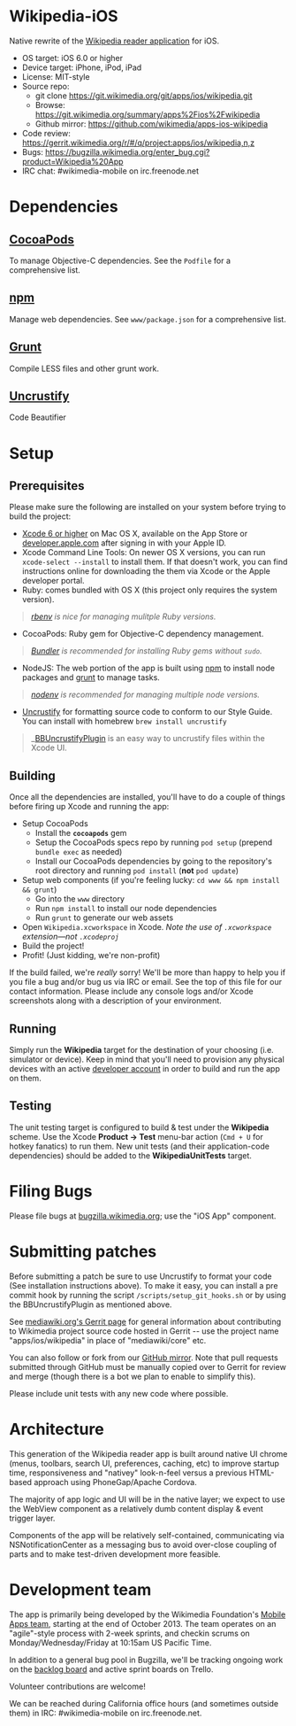 # Wikipedia-iOS
Native rewrite of the [Wikipedia reader application](https://www.mediawiki.org/wiki/Wikimedia_Apps/Wikipedia) for iOS.

* OS target: iOS 6.0 or higher
* Device target: iPhone, iPod, iPad
* License: MIT-style
* Source repo:
  * git clone https://git.wikimedia.org/git/apps/ios/wikipedia.git
  * Browse: https://git.wikimedia.org/summary/apps%2Fios%2Fwikipedia
  * Github mirror: https://github.com/wikimedia/apps-ios-wikipedia
* Code review: https://gerrit.wikimedia.org/r/#/q/project:apps/ios/wikipedia,n,z
* Bugs: https://bugzilla.wikimedia.org/enter_bug.cgi?product=Wikipedia%20App
* IRC chat: #wikimedia-mobile on irc.freenode.net

# Dependencies
##  [CocoaPods](cocoapods.org) 
To manage Objective-C dependencies.  See the `Podfile` for a comprehensive list.
## [npm](https://www.npmjs.com/) 
Manage web dependencies.  See `www/package.json` for a comprehensive list. 
## [Grunt](http://gruntjs.com)
Compile LESS files and other grunt work.
## [Uncrustify](http://uncrustify.sourceforge.net)
Code Beautifier

# Setup
## Prerequisites
Please make sure the following are installed on your system before trying to build the project:

- [Xcode 6 or higher](https://itunes.apple.com/us/app/xcode/id497799835) on Mac OS X, available on the App Store or [developer.apple.com](https://developer.apple.com/) after signing in with your Apple ID.
- Xcode Command Line Tools: On newer OS X versions, you can run `xcode-select --install` to install them.  If that doesn't work, you can find instructions online for downloading the them via Xcode or the Apple developer portal.
- Ruby: comes bundled with OS X (this project only requires the system version).

> _[rbenv](https://github.com/sstephenson/rbenv) is nice for managing mulitple Ruby versions._

- CocoaPods: Ruby gem for Objective-C dependency management.

> _[Bundler](http://bundler.io/) is recommended for installing Ruby gems without `sudo`._

- NodeJS: The web portion of the app is built using [npm](npmjs.com) to install node packages and [grunt](http://gruntjs.com) to manage tasks.

> _[nodenv](https://github.com/OiNutter/nodenv) is recommended for managing multiple node versions._

- [Uncrustify](http://uncrustify.sourceforge.net) for formatting source code to conform to our Style Guide. You can install with homebrew  ```brew install uncrustify```

> _[BBUncrustifyPlugin](https://github.com/benoitsan/BBUncrustifyPlugin-Xcode) is an easy way to uncrustify files within the Xcode UI.

## Building
Once all the dependencies are installed, you'll have to do a couple of things before firing up Xcode and running the app:

- Setup CocoaPods
  - Install the **`cocoapods`** gem
  - Setup the CocoaPods specs repo by running `pod setup` (prepend `bundle exec` as needed)
  - Install our CocoaPods dependencies by going to the repository's root directory and running `pod install` (**not** `pod update`)
- Setup web components (if you're feeling lucky: `cd www && npm install && grunt`)
  - Go into the `www` directory
  - Run `npm install` to install our node dependencies
  - Run `grunt` to generate our web assets
- Open `Wikipedia.xcworkspace` in Xcode.  _Note the use of `.xcworkspace` extension—not `.xcodeproj`_
- Build the project!
- Profit! (Just kidding, we're non-profit)

If the build failed, we're _really_ sorry! We'll be more than happy to help you if you file a bug and/or bug us via IRC or email. See the top of this file for our contact information. Please include any console logs and/or Xcode screenshots along with a description of your environment.

## Running
Simply run the **Wikipedia** target for the destination of your choosing (i.e. simulator or device). Keep in mind that you'll need to provision any physical devices with an active [developer account](https://developer.apple.com/devcenter/ios/index.action) in order to build and run the app on them.

## Testing
The unit testing target is configured to build & test under the **Wikipedia** scheme. Use the Xcode **Product -> Test** menu-bar action (`Cmd + U` for hotkey fanatics) to run them. New unit tests (and their application-code dependencies) should be added to the **WikipediaUnitTests** target.

# Filing Bugs
Please file bugs at [bugzilla.wikimedia.org](https://bugzilla.wikimedia.org/enter_bug.cgi?product=Wikipedia%20App); use the "iOS App" component.

# Submitting patches
Before submitting a patch be sure to use Uncrustify to format your code (See installation instructions above). To make it easy, you can install a pre commit hook by running the script  ```/scripts/setup_git_hooks.sh``` or by using the BBUncrustifyPlugin as mentioned above.

See [mediawiki.org's Gerrit page](https://www.mediawiki.org/wiki/Gerrit) for general information about contributing to Wikimedia project source code hosted in Gerrit -- use the project name "apps/ios/wikipedia" in place of "mediawiki/core" etc.

You can also follow or fork from our [GitHub mirror](https://github.com/wikimedia/apps-ios-wikipedia). Note that pull requests submitted through GitHub must be manually copied over to Gerrit for review and merge (though there is a bot we plan to enable to simplify this).

Please include unit tests with any new code where possible.

# Architecture
This generation of the Wikipedia reader app is built around native UI chrome (menus, toolbars, search UI, preferences, caching, etc) to improve startup time, responsiveness and "nativey" look-n-feel versus a previous HTML-based approach using PhoneGap/Apache Cordova.

The majority of app logic and UI will be in the native layer; we expect to use the WebView component as a relatively dumb content display & event trigger layer.

Components of the app will be relatively self-contained, communicating via NSNotificationCenter as a messaging bus to avoid over-close coupling of parts and to make test-driven development more feasible.

# Development team
The app is primarily being developed by the Wikimedia Foundation's [Mobile Apps team](https://www.mediawiki.org/wiki/Wikimedia_Apps/Team), starting at the end of October 2013. The team operates on an "agile"-style process with 2-week sprints, and checkin scrums on Monday/Wednesday/Friday at 10:15am US Pacific Time.

In addition to a general bug pool in Bugzilla, we'll be tracking ongoing work on the [backlog board](https://trello.com/b/h0B6QYBo/mobile-app-backlog) and active sprint boards on Trello.

Volunteer contributions are welcome!

We can be reached during California office hours (and sometimes outside them) in IRC: #wikimedia-mobile on irc.freenode.net.

